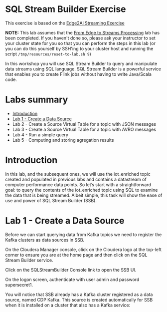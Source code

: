 # SQL Stream Builder Exercise
This exercise is based on the [Edge2Ai Streaming Exercise](https://github.com/asdaraujo/edge2ai-workshop/blob/trunk/sql_stream_builder.adoc)

**NOTE:** This lab assumes that the [From Edge to Streams Processing](https://github.com/asdaraujo/edge2ai-workshop/blob/trunk/streaming.adoc) lab has been completed. If you haven't done so, please ask your instructor to set your cluster state for you so that you can perform the steps in this lab (or you can do this yourself by SSH'ing to your cluster host and running the script `/tmp/resources/reset-to-lab.sh 9`)

In this workshop you will use SQL Stream Builder to query and manipulate data streams using SQL language. SQL Stream Builder is a powerful service that enables you to create Flink jobs without having to write Java/Scala code.

# Labs summary
* [Introduction](#Introduction)
* [Lab 1 - Create a Data Source](#DataSource)
* Lab 2 - Create a Source Virtual Table for a topic with JSON messages
* Lab 3 - Create a Source Virtual Table for a topic with AVRO messages
* Lab 4 - Run a simple query
* Lab 5 - Computing and storing agregation results

# Introduction
<a name="Introduction"></a>
In this lab, and the subsequent ones, we will use the iot_enriched topic created and populated in previous labs and contains a datastream of computer performance data points.
So let’s start with a straightforward goal: to query the contents of the iot_enriched topic using SQL to examine the data that is being streamed.
Albeit simple, this task will show the ease of use and power of SQL Stream Builder (SSB).

<a name="DataSource"></a>
# Lab 1 - Create a Data Source
Before we can start querying data from Kafka topics we need to register the Kafka clusters as data sources in SSB.

On the Cloudera Manager console, click on the Cloudera logo at the top-left corner to ensure you are at the home page and then click on the SQL Stream Builder service.

Click on the SQLStreamBuilder Console link to open the SSB UI.

On the logon screen, authenticate with user admin and password supersecret1.

You will notice that SSB already has a Kafka cluster registered as a data source, named CDP Kafka. This source is created automatically for SSB when it is installed on a cluster that also has a Kafka service:




